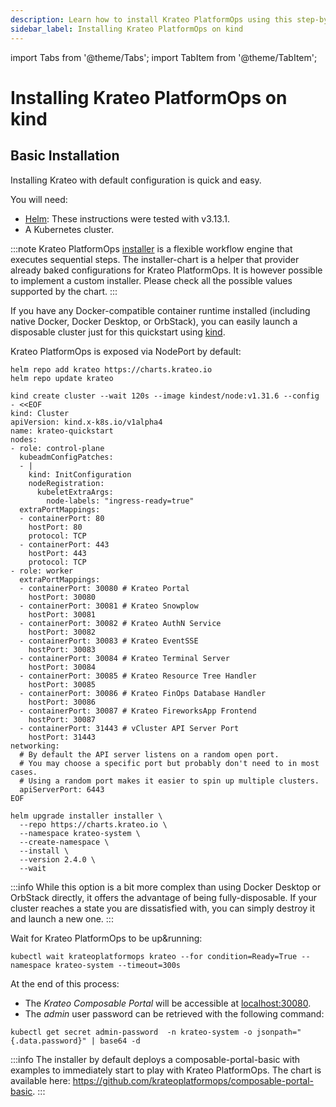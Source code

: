 ```yaml
---
description: Learn how to install Krateo PlatformOps using this step-by-step guide
sidebar_label: Installing Krateo PlatformOps on kind
---
```


import Tabs from '@theme/Tabs';
import TabItem from '@theme/TabItem';

# Installing Krateo PlatformOps on kind

## Basic Installation

Installing Krateo with default configuration is quick and easy.

You will need:

* [Helm](https://helm.sh/docs/): These instructions were tested with v3.13.1.
* A Kubernetes cluster.

:::note
Krateo PlatformOps [installer](https://github.com/krateoplatformops/installer-chart) is a flexible workflow engine that executes sequential steps. The installer-chart is a helper that provider already baked configurations for Krateo PlatformOps. It is however possible to implement a custom installer. Please check all the possible values supported by the chart.
:::

<Tabs groupId="cluster-start">
<TabItem value="kind" label="kind">

If you have any Docker-compatible container runtime installed (including native
Docker, Docker Desktop, or OrbStack), you can easily launch a disposable cluster
just for this quickstart using
[kind](https://kind.sigs.k8s.io/#installation-and-usage).

Krateo PlatformOps is exposed via NodePort by default:

```shell
helm repo add krateo https://charts.krateo.io
helm repo update krateo

kind create cluster --wait 120s --image kindest/node:v1.31.6 --config - <<EOF
kind: Cluster
apiVersion: kind.x-k8s.io/v1alpha4
name: krateo-quickstart
nodes:
- role: control-plane
  kubeadmConfigPatches:
  - |
    kind: InitConfiguration
    nodeRegistration:
      kubeletExtraArgs:
        node-labels: "ingress-ready=true"
  extraPortMappings:
  - containerPort: 80
    hostPort: 80
    protocol: TCP
  - containerPort: 443
    hostPort: 443
    protocol: TCP
- role: worker
  extraPortMappings:
  - containerPort: 30080 # Krateo Portal
    hostPort: 30080
  - containerPort: 30081 # Krateo Snowplow
    hostPort: 30081
  - containerPort: 30082 # Krateo AuthN Service
    hostPort: 30082
  - containerPort: 30083 # Krateo EventSSE
    hostPort: 30083
  - containerPort: 30084 # Krateo Terminal Server
    hostPort: 30084
  - containerPort: 30085 # Krateo Resource Tree Handler
    hostPort: 30085
  - containerPort: 30086 # Krateo FinOps Database Handler
    hostPort: 30086
  - containerPort: 30087 # Krateo FireworksApp Frontend
    hostPort: 30087
  - containerPort: 31443 # vCluster API Server Port
    hostPort: 31443
networking:
  # By default the API server listens on a random open port.
  # You may choose a specific port but probably don't need to in most cases.
  # Using a random port makes it easier to spin up multiple clusters.
  apiServerPort: 6443
EOF

helm upgrade installer installer \
  --repo https://charts.krateo.io \
  --namespace krateo-system \
  --create-namespace \
  --install \
  --version 2.4.0 \
  --wait
```

</TabItem>
</Tabs>

:::info
While this option is a bit more complex than using Docker Desktop or OrbStack
directly, it offers the advantage of being fully-disposable. If your cluster
reaches a state you are dissatisfied with, you can simply destroy it and
launch a new one.
:::

Wait for Krateo PlatformOps to be up&running:
```shell
kubectl wait krateoplatformops krateo --for condition=Ready=True --namespace krateo-system --timeout=300s
```

At the end of this process:

* The *Krateo Composable Portal* will be accessible at [localhost:30080](http://localhost:30080).
* The *admin* user password can be retrieved with the following command:
```shell
kubectl get secret admin-password  -n krateo-system -o jsonpath="{.data.password}" | base64 -d
```

:::info
The installer by default deploys a composable-portal-basic with examples to immediately start to play with Krateo PlatformOps. The chart is available here: https://github.com/krateoplatformops/composable-portal-basic.
:::
